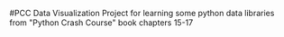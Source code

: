#PCC Data Visualization
Project for learning some python data libraries from "Python Crash Course" book chapters 15-17